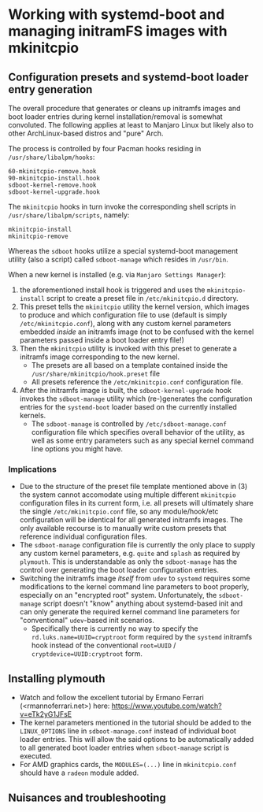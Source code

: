 
# Working with systemd-boot and managing initramFS images with mkinitcpio 

## Configuration presets and systemd-boot loader entry generation 

The overall procedure that generates or cleans up initramfs images and boot loader entries during 
kernel installation/removal is somewhat convoluted. The following applies at least to Manjaro Linux
but likely also to other ArchLinux-based distros and "pure" Arch. 

The process is controlled by four Pacman hooks residing in `/usr/share/libalpm/hooks`:

```
60-mkinitcpio-remove.hook
90-mkinitcpio-install.hook
sdboot-kernel-remove.hook
sdboot-kernel-upgrade.hook
```

The `mkinitcpio` hooks in turn invoke the corresponding shell scripts in `/usr/share/libalpm/scripts`, namely:

```
mkinitcpio-install
mkinitcpio-remove
```

Whereas the `sdboot` hooks utilize a special systemd-boot management utility (also a script) called
`sdboot-manage` which resides in `/usr/bin`.

When a new kernel is installed (e.g. via `Manjaro Settings Manager`):

1. the aforementioned install hook is triggered and uses the `mkinitcpio-install` script to create 
a preset file in `/etc/mkinitcpio.d` directory. 
2. This preset tells the `mkinitcpio` utility the kernel version, which images to produce and
which configuration file to use (default is simply `/etc/mkinitcpio.conf`), along with any custom
kernel parameters embedded _inside_ an initramfs image (not to be confused with the kernel parameters
passed inside a boot loader entry file!)
3. Then the `mkinitcpio` utility is invoked with this preset to generate a initramfs image corresponding to 
the new kernel.
    * The presets are all based on a template contained inside the `/usr/share/mkinitcpio/hook.preset` file
    * All presets reference the `/etc/mkinitcpio.conf` configuration file.
4. After the initramfs image is built, the `sdboot-kernel-upgrade` hook invokes the `sdboot-manage` utility
    which (re-)generates the configuration entries for the `systemd-boot` 
    loader based on the currently installed kernels.
    * The `sdboot-manage` is controlled by `/etc/sdboot-manage.conf` configuration file which specifies
    overall behavior of the utility, as well as some entry parameters such as any special kernel command 
    line options you might have.

### Implications 

* Due to the structure of the preset file template mentioned above in (3) the system cannot accomodate
using multiple different `mkinitcpio` configuration files in its current form, i.e. all presets will ultimately
share the single `/etc/mkinitcpio.conf` file, so any module/hook/etc configuration will be identical for all
generated initramfs images. The only available recourse is to manually write custom presets that reference
individual configuration files.
* The `sdboot-manage` configuration file is currently the only place to supply any custom kernel parameters, e.g.
`quite` and `splash` as required by `plymouth`. This is understandable as only the `sdboot-manage` has the
control over generating the boot loader configuration entries.
* Switching the initramfs image _itself_ from `udev` to `systemd` requires some modifications to the kernel command line
parameters to boot properly, especially on an "encrypted root" system. Unfortunately, the `sdboot-manage` script 
doesn't "know" anything about systemd-based  init and can only generate the required kernel command line parameters 
for "conventional" `udev`-based init scenarios.
    * Specifically there is currently no way to specify the `rd.luks.name=UUID=cryptroot` form required by 
    the `systemd` initramfs hook instead of the conventional `root=UUID` / `cryptdevice=UUID:cryptroot` form.  

## Installing plymouth

* Watch and follow the excellent tutorial by Ermano Ferrari (<rmannoferrari.net>) here: <https://www.youtube.com/watch?v=eTk2yG1JFsE>
* The kernel parameters mentioned in the tutorial should be added to the `LINUX_OPTIONS` line in `sdboot-manage.conf`
    instead of individual boot loader entries. This will allow the said options to be automatically added
    to all generated boot loader entries when `sdboot-manage` script is executed. 
* For AMD graphics cards, the `MODULES=(...)` line in `mkinitcpio.conf` should have a `radeon` module added.

## Nuisances and troubleshooting


